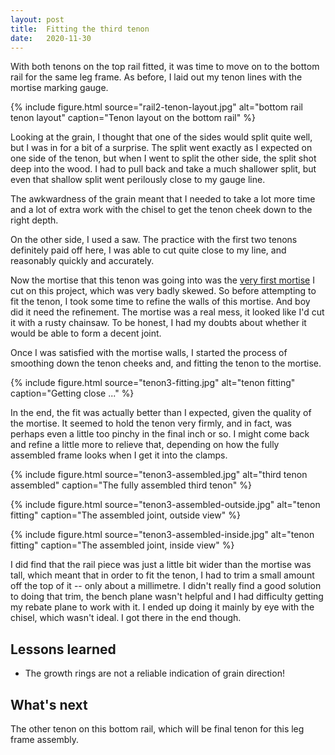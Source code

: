 ```yaml
---
layout: post
title:  Fitting the third tenon
date:   2020-11-30
---
```



With both tenons on the top rail fitted, it was time to move on to the bottom
rail for the same leg frame.  As before, I laid out my tenon lines with the
mortise marking gauge.

{% include figure.html source="rail2-tenon-layout.jpg" alt="bottom rail tenon layout" caption="Tenon layout on the bottom rail" %}

Looking at the grain, I thought that one of the sides would split quite well,
but I was in for a bit of a surprise.  The split went exactly as I expected on
one side of the tenon, but when I went to split the other side, the split shot
deep into the wood.  I had to pull back and take a much shallower split, but
even that shallow split went perilously close to my gauge line.

The awkwardness of the grain meant that I needed to take a lot more time and a
lot of extra work with the chisel to get the tenon cheek down to the right
depth.

On the other side, I used a saw.  The practice with the first two tenons
definitely paid off here, I was able to cut quite close to my line, and
reasonably quickly and accurately.

Now the mortise that this tenon was going into was the [very first
mortise](/2020/10/21/mortise-skew.html) I cut on this project, which was very
badly skewed.  So before attempting to fit the tenon, I took some time to
refine the walls of this mortise. And boy did it need the refinement.  The
mortise was a real mess, it looked like I'd cut it with a rusty chainsaw.  To
be honest, I had my doubts about whether it would be able to form a decent
joint.

Once I was satisfied with the mortise walls, I started the process of smoothing
down the tenon cheeks and, and fitting the tenon to the mortise.

{% include figure.html source="tenon3-fitting.jpg" alt="tenon fitting" caption="Getting close ..." %}

In the end, the fit was actually better than I expected, given the quality of
the mortise.  It seemed to hold the tenon very firmly, and in fact, was perhaps
even a little too pinchy in the final inch or so.  I might come back and refine
a little more to relieve that, depending on how the fully assembled frame looks
when I get it into the clamps.

{% include figure.html source="tenon3-assembled.jpg" alt="third tenon assembled" caption="The fully assembled third tenon" %}

{% include figure.html source="tenon3-assembled-outside.jpg" alt="tenon fitting" caption="The assembled joint, outside view" %}

{% include figure.html source="tenon3-assembled-inside.jpg" alt="tenon fitting" caption="The assembled joint, inside view" %}

I did find that the rail piece was just a little bit wider than the mortise was
tall, which meant that in order to fit the tenon, I had to trim a small amount
off the top of it -- only about a millimetre.  I didn't really find a good
solution to doing that trim, the bench plane wasn't helpful and I had
difficulty getting my rebate plane to work with it.  I ended up doing it mainly
by eye with the chisel, which wasn't ideal.  I got there in the end though.

## Lessons learned

- The growth rings are not a reliable indication of grain direction!

## What's next

The other tenon on this bottom rail, which will be final tenon for this leg
frame assembly.
